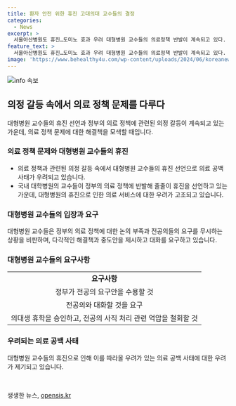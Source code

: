 ```yaml
---
title: 환자 안전 위한 휴진 고대의대 교수들의 결정
categories:
  - News
excerpt: >
  서울아산병원도 휴진…도미노 효과 우려 대형병원 교수들의 의료정책 반발이 계속되고 있다. 고려대 의료원 소속 교수들은 응급·중증환자 외 무기한 휴진을 예고했으며, 정부의 의대 증원 정책과 관련해 의정갈등이 지속되고 있다고 주장했다. 이에 대비할 수 있는 대책과 정부와의 대화를 촉구하며, 의료 정책의 허점을 지적하는 모습을 보였다. 특히 대형병원 교수들의 휴진 선언으로 인해 의료공백 사태가 악화될 우려가 표명되고 있다.
feature_text: >
  서울아산병원도 휴진…도미노 효과 우려 대형병원 교수들의 의료정책 반발이 계속되고 있다. 고려대 의료원 소속 교수들은 응급·중증환자 외 무기한 휴진을 예고했으며, 정부의 의대 증원 정책과 관련해 의정갈등이 지속되고 있다고 주장했다. 이에 대비할 수 있는 대책과 정부와의 대화를 촉구하며, 의료 정책의 허점을 지적하는 모습을 보였다. 특히 대형병원 교수들의 휴진 선언으로 인해 의료공백 사태가 악화될 우려가 표명되고 있다.
image: 'https://www.behealthy4u.com/wp-content/uploads/2024/06/koreanews.jpg'
---
```


<p><img src="https://www.behealthy4u.com/wp-content/uploads/2024/06/koreanews.jpg" alt="info 속보" /></p>

<h2 data-ke-size="size26">의정 갈등 속에서 의료 정책 문제를 다루다</h2>

<p data-ke-size="size16">대형병원 교수들의 휴진 선언과 정부의 의료 정책에 관련된 의정 갈등이 계속되고 있는 가운데, 의료 정책 문제에 대한 해결책을 모색할 때입니다. </p>

<h3><b>의료 정책 문제와 대형병원 교수들의 휴진</b></h3>

<ul>
    <li>의료 정책과 관련된 의정 갈등 속에서 대형병원 교수들의 휴진 선언으로 의료 공백 사태가 우려되고 있습니다.</li>
    <li>국내 대학병원의 교수들이 정부의 의료 정책에 반발해 줄줄이 휴진을 선언하고 있는 가운데, 대형병원의 휴진으로 인한 의료 서비스에 대한 우려가 고조되고 있습니다.</li>
</ul>

<h3><b>대형병원 교수들의 입장과 요구</b></h3>

<p data-ke-size="size16">대형병원 교수들은 정부의 의료 정책에 대한 논의 부족과 전공의들의 요구를 무시하는 상황을 비판하며, 다각적인 해결책과 중도안을 제시하고 대화를 요구하고 있습니다.</p>

<h3><b>대형병원 교수들의 요구사항</b></h3>

<table>
    <tr>
        <td style="text-align: center; height: 17px;"><b>요구사항</b></td>
    </tr>
    <tr>
        <td style="text-align: center; height: 17px;">정부가 전공의 요구안을 수용할 것</td>
    </tr>
    <tr>
        <td style="text-align: center; height: 17px;">전공의와 대화할 것을 요구</td>
    </tr>
    <tr>
        <td style="text-align: center; height: 17px;">의대생 휴학을 승인하고, 전공의 사직 처리 관련 억압을 철회할 것</td>
    </tr>
</table>

<h3><b>우려되는 의료 공백 사태</b></h3>

<p data-ke-size="size16">대형병원 교수들의 휴진으로 인해 이를 따라올 우려가 있는 의료 공백 사태에 대한 우려가 제기되고 있습니다.</p>

<p data-ke-size="size16">&nbsp;</p>
생생한 뉴스, <a href="https://opensis.kr" rel="dofollow">opensis.kr</a>


